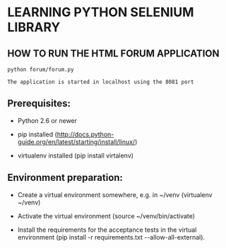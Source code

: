# LEARNING PYTHON SELENIUM LIBRARY

## HOW TO RUN THE HTML FORUM APPLICATION

    python forum/forum.py

    The application is started in localhost using the 8081 port

## Prerequisites:

- Python 2.6 or newer

- pip installed (http://docs.python-guide.org/en/latest/starting/install/linux/)

- virtualenv installed (pip install virtalenv)

## Environment preparation:

- Create a virtual environment somewhere, e.g. in ~/venv (virtualenv ~/venv)

- Activate the virtual environment (source ~/venv/bin/activate)

- Install the requirements for the acceptance tests in the virtual environment (pip install -r requirements.txt --allow-all-external).

